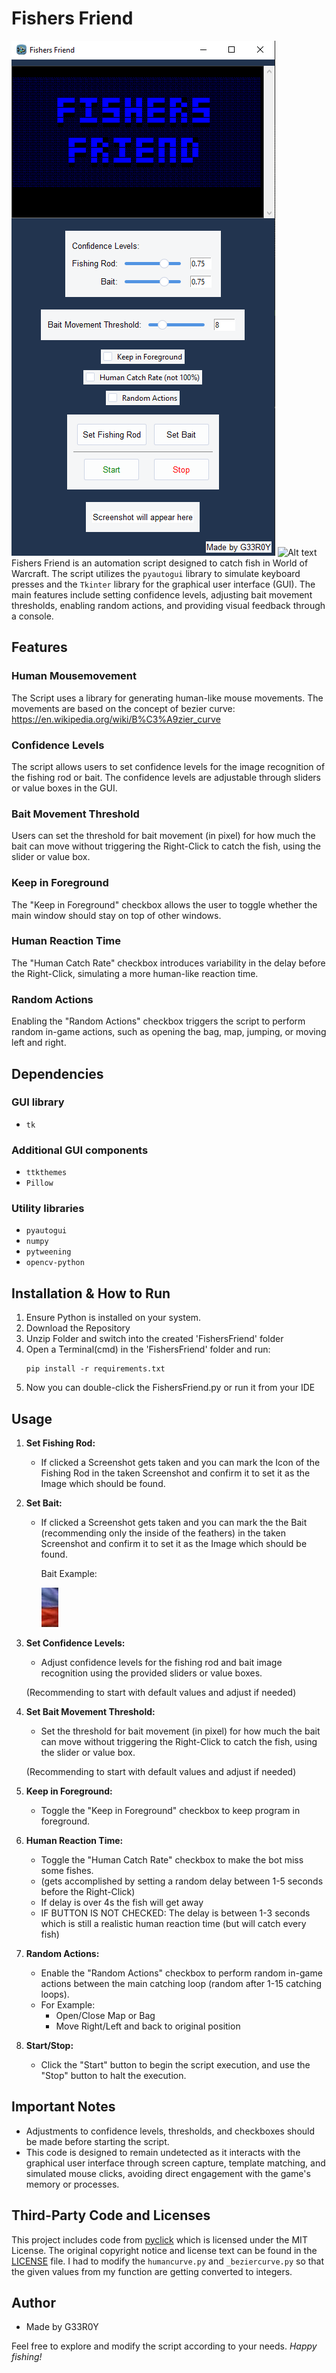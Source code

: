 # Fishers Friend
![FishersFriend Example](assets/fishersfriend.png)
![Alt text](relative%20path/to/fishersfriend.png?raw=true "Title")
Fishers Friend is an automation script designed to catch fish in World of Warcraft. The script utilizes the `pyautogui` library to simulate keyboard presses and the `Tkinter` library for the graphical user interface (GUI). The main features include setting confidence levels, adjusting bait movement thresholds, enabling random actions, and providing visual feedback through a console.

## Features

### Human Mousemovement
The Script uses a library for generating human-like mouse movements. The movements are based on the concept of bezier curve: https://en.wikipedia.org/wiki/B%C3%A9zier_curve

### Confidence Levels
The script allows users to set confidence levels for the image recognition of the fishing rod or bait. The confidence levels are adjustable through sliders or value boxes in the GUI.

### Bait Movement Threshold
Users can set the threshold for bait movement (in pixel) for how much the bait can move without triggering the Right-Click to catch the fish, using the slider or value box.

### Keep in Foreground
The "Keep in Foreground" checkbox allows the user to toggle whether the main window should stay on top of other windows.

### Human Reaction Time
The "Human Catch Rate" checkbox introduces variability in the delay before the Right-Click, simulating a more human-like reaction time.

### Random Actions
Enabling the "Random Actions" checkbox triggers the script to perform random in-game actions, such as opening the bag, map, jumping, or moving left and right.


## Dependencies
### GUI library
- `tk`
### Additional GUI components
- `ttkthemes`
- `Pillow`
### Utility libraries
- `pyautogui`
- `numpy`
- `pytweening`
- `opencv-python`

## Installation & How to Run

1. Ensure Python is installed on your system.
2. Download the Repository
3. Unzip Folder and switch into the created 'FishersFriend' folder
4. Open a Terminal(cmd) in the 'FishersFriend' folder and run:
   ```
   pip install -r requirements.txt
   ```
5. Now you can double-click the FishersFriend.py or run it from your IDE


## Usage
1. **Set Fishing Rod:**
   - If clicked a Screenshot gets taken and you can mark the Icon of the Fishing Rod in the taken Screenshot and confirm it to set it as the Image which should be found.
2. **Set Bait:**
   - If clicked a Screenshot gets taken and you can mark the the Bait (recommending only the inside of the feathers) in the taken Screenshot and confirm it to set it as the Image which should be found.

     Bait Example:

     ![Bait Example](assets/bait_example.png)

1. **Set Confidence Levels:**
   - Adjust confidence levels for the fishing rod and bait image recognition using the provided sliders or value boxes.
   
   (Recommending to start with default values and adjust if needed)

2. **Set Bait Movement Threshold:**
   - Set the threshold for bait movement (in pixel) for how much the bait can move without triggering the Right-Click to catch the fish, using the slider or value box.

   (Recommending to start with default values and adjust if needed)
   
4. **Keep in Foreground:**
   - Toggle the "Keep in Foreground" checkbox to keep program in foreground.

5. **Human Reaction Time:**
   - Toggle the "Human Catch Rate" checkbox to make the bot miss some fishes.
   - (gets accomplished by setting a random delay between 1-5 seconds before the Right-Click)
   - If delay is over 4s the fish will get away
   - IF BUTTON IS NOT CHECKED: The delay is between 1-3 seconds which is still a realistic human reaction time (but will catch every fish)

6. **Random Actions:**
   - Enable the "Random Actions" checkbox to perform random in-game actions between the main catching loop (random after 1-15 catching loops).
   - For Example:
      - Open/Close Map or Bag
      - Move Right/Left and back to original position

7. **Start/Stop:**
   - Click the "Start" button to begin the script execution, and use the "Stop" button to halt the execution.


## Important Notes
 - Adjustments to confidence levels, thresholds, and checkboxes should be made before starting the script.
 - This code is designed to remain undetected as it interacts with the graphical user interface through screen capture, template matching, and simulated mouse clicks, avoiding direct engagement with the game's memory or processes.

## Third-Party Code and Licenses

This project includes code from [pyclick](https://github.com/patrikoss/pyclick) which is licensed under the MIT License. The original copyright notice and license text can be found in the [LICENSE](LICENSE) file.
I had to modify the `humancurve.py` and `_beziercurve.py` so that the given values from my function are getting converted to integers.

## Author
 - Made by G33R0Y

Feel free to explore and modify the script according to your needs. *Happy fishing!*
